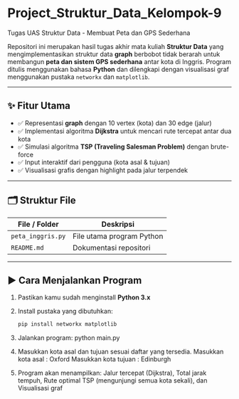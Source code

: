 # Project_Struktur_Data_Kelompok-9
Tugas UAS Struktur Data - Membuat Peta dan GPS Sederhana

Repositori ini merupakan hasil tugas akhir mata kuliah **Struktur Data** yang mengimplementasikan struktur data **graph** berbobot tidak berarah untuk membangun **peta dan sistem GPS sederhana** antar kota di Inggris. Program ditulis menggunakan bahasa **Python** dan dilengkapi dengan visualisasi graf menggunakan pustaka `networkx` dan `matplotlib`.

---

## ✨ Fitur Utama

- ✅ Representasi **graph** dengan 10 vertex (kota) dan 30 edge (jalur)
- ✅ Implementasi algoritma **Dijkstra** untuk mencari rute tercepat antar dua kota
- ✅ Simulasi algoritma **TSP (Traveling Salesman Problem)** dengan brute-force
- ✅ Input interaktif dari pengguna (kota asal & tujuan)
- ✅ Visualisasi grafis dengan highlight pada jalur terpendek

---

## 🗂️ Struktur File

|   File / Folder   |                     Deskripsi                  |
|-------------------|------------------------------------------------|
| `peta_inggris.py` | File utama program Python                      |
| `README.md`       | Dokumentasi repositori                         |

---

## ▶️ Cara Menjalankan Program

1. Pastikan kamu sudah menginstall **Python 3.x**  
2. Install pustaka yang dibutuhkan:
   ```bash
   pip install networkx matplotlib
   
3. Jalankan program:
python main.py

4. Masukkan kota asal dan tujuan sesuai daftar yang tersedia.
   Masukkan kota asal     : Oxford
   Masukkan kota tujuan   : Edinburgh

5. Program akan menampilkan: Jalur tercepat (Dijkstra), Total jarak tempuh, Rute optimal TSP (mengunjungi semua kota sekali), dan Visualisasi graf
